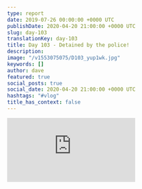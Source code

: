 ```yaml
---
type: report
date: 2019-07-26 00:00:00 +0000 UTC
publishDate: 2020-04-20 21:00:00 +0000 UTC
slug: day-103
translationKey: day-103
title: Day 103 - Detained by the police!
description: 
image: "/v1553075075/D103_yup1wk.jpg"
keywords: []
author: dave
featured: true
social_posts: true
social_date: 2020-04-20 21:00:00 +0000 UTC
hashtags: "#vlog"
title_has_context: false
---
```




<iframe src="https://www.youtube.com/embed/PC82sgB-3A4" frameborder="0" allow="accelerometer; autoplay; encrypted-media; gyroscope; picture-in-picture" allowfullscreen></iframe>

